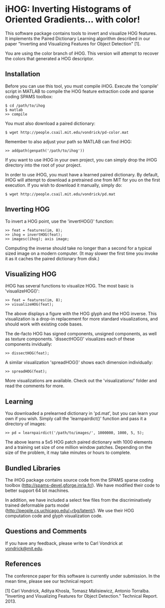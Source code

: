 iHOG: Inverting Histograms of Oriented Gradients... with color!
===============================================================

This software package contains tools to invert and visualize HOG features.
It implements the Paired Dictionary Learning algorithm described in our
paper "Inverting and Visualizing Features for Object Detection" [1].

You are using the color branch of iHOG. This version will attempt to recover
the colors that generated a HOG descriptor. 

Installation
------------

Before you can use this tool, you must compile iHOG. Execute the 'compile'
script in MATLAB to compile the HOG feature extraction code and sparse coding
SPAMS toolbox:

    $ cd /path/to/ihog
    $ matlab
    >> compile

You must also download a paired dictionary:

    $ wget http://people.csail.mit.edu/vondrick/pd-color.mat
    
Remember to also adjust your path so MATLAB can find iHOG:

    >> addpath(genpath('/path/to/ihog'))

If you want to use iHOG in your own project, you can simply drop the iHOG
directory into the root of your project.

In order to use iHOG, you must have a learned paired dictionary. By default,
iHOG will attempt to download a pretrained one from MIT for you on the first
execution. If you wish to download it manually, simply do:

    $ wget http://people.csail.mit.edu/vondrick/pd.mat

Inverting HOG
-------------

To invert a HOG point, use the 'invertHOG()' function:

    >> feat = features(im, 8);
    >> ihog = invertHOG(feat);
    >> imagesc(ihog); axis image;

Computing the inverse should take no longer than a second for a typical sized
image on a modern computer. (It may slower the first time you invoke it as it
caches the paired dictionary from disk.)

Visualizing HOG
---------------

iHOG has several functions to visualize HOG. The most basic is 'visualizeHOG()':

    >> feat = features(im, 8);
    >> visualizeHOG(feat);

The above displays a figure with the HOG glyph and the HOG inverse. This
visualization is a drop-in replacement for more standard visualizations, and
should work with existing code bases.

The de-facto HOG has signed components, unsigned components, as well as texture
components. 'dissectHOG()' visualizes each of these components invidually: 

    >> dissectHOG(feat);

A similar visualization 'spreadHOG()' shows each dimension individually:

    >> spreadHOG(feat);

More visualizations are available. Check out the 'visualizations/' folder and
read the comments for more.

Learning
--------

You downloaded a prelearned dictionary in 'pd.mat', but you can learn your own if
you wish. Simply call the 'learnpairdict()' function and pass it a directory of
images:

    >> pd = learnpairdict('/path/to/images/', 1000000, 1000, 5, 5);

The above learns a 5x5 HOG patch paired dictionary with 1000 elements and a
training set size of one million window patches. Depending on the size of the
problem, it may take minutes or hours to complete.

Bundled Libraries
-----------------

The iHOG package contains source code from the SPAMS sparse coding toolbox
(http://spams-devel.gforge.inria.fr/). We have modified their code to better
support 64 bit machines.

In addition, we have included a select few files from the discriminatively
trained deformable parts model (http://people.cs.uchicago.edu/~rbg/latent/).
We use their HOG computation code and glyph visualization code.

Questions and Comments
----------------------

If you have any feedback, please write to Carl Vondrick at <vondrick@mit.edu>.

References
----------

The conference paper for this software is currently under submission. In
the mean time, please see our technical report:

[1] Carl Vondrick, Aditya Khosla, Tomasz Malisiewicz, Antonio Torralba.
"Inverting and Visualizing Features for Object Detection." Technical Report.
2013.
